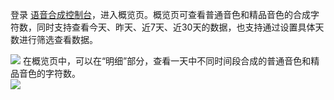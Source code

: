 登录 [语音合成控制台](https://console.cloud.tencent.com/tts)，进入概览页。概览页可查看普通音色和精品音色的合成字符数，同时支持查看今天、昨天、近7天、近30天的数据，也支持通过设置具体天数进行筛选查看数据。 

![](https://main.qcloudimg.com/raw/99393b4a0464ed4c56cbffdb7b9ec388.png)
 在概览页中，可以在“明细”部分，查看一天中不同时间段合成的普通音色和精品音色的字符数。  
 ![](https://main.qcloudimg.com/raw/beda7bd0ac6fffce1b82be8016bcd560.png)
